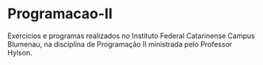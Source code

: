 # Programacao-II

Exercícios e programas realizados no Instituto Federal Catarinense Campus Blumenau, na disciplina de Programação II ministrada pelo Professor Hylson.
